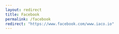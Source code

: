 ```yaml
---
layout: redirect
title: Facebook
permalink: /facebook
redirect: "https://www.facebook.com/www.iaco.io"
---
```

